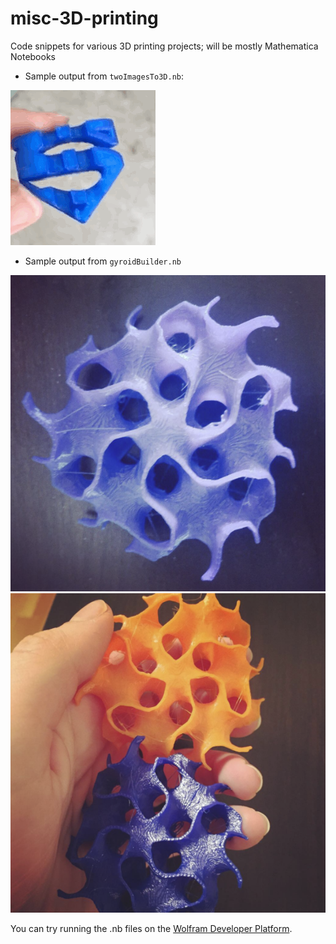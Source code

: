 # misc-3D-printing
Code snippets for various 3D printing projects; will be mostly Mathematica Notebooks


+ Sample output from `twoImagesTo3D.nb`:

![Superman/Batman](https://github.com/ojwalch/misc-3D-printing/blob/master/twoImagesTo3DExample.gif "Superman/Batman")

+ Sample output from `gyroidBuilder.nb`

![Gyroid1](https://github.com/ojwalch/misc-3D-printing/blob/master/gyroid1.png "Gyroid")
![Gyroid1](https://github.com/ojwalch/misc-3D-printing/blob/master/gyroid2.png "Gyroid")


You can try running the .nb files on the [Wolfram Developer Platform](http://wolframcloud.com).

